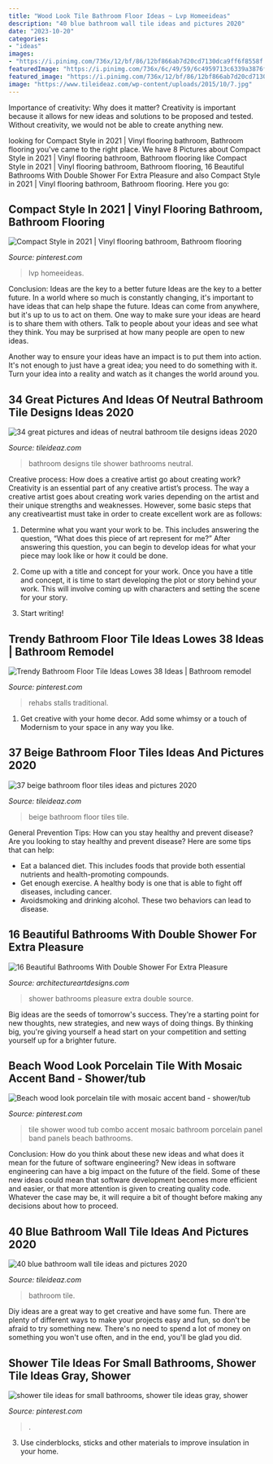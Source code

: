 ```yaml
---
title: "Wood Look Tile Bathroom Floor Ideas ~ Lvp Homeeideas"
description: "40 blue bathroom wall tile ideas and pictures 2020"
date: "2023-10-20"
categories:
- "ideas"
images:
- "https://i.pinimg.com/736x/12/bf/86/12bf866ab7d20cd7130dca9ff6f8558f.jpg"
featuredImage: "https://i.pinimg.com/736x/6c/49/59/6c4959713c6339a3876f1ce1110508f7.jpg"
featured_image: "https://i.pinimg.com/736x/12/bf/86/12bf866ab7d20cd7130dca9ff6f8558f.jpg"
image: "https://www.tileideaz.com/wp-content/uploads/2015/10/7.jpg"
---
```



Importance of creativity: Why does it matter?
Creativity is important because it allows for new ideas and solutions to be proposed and tested. Without creativity, we would not be able to create anything new.

	

		
looking for Compact Style in 2021 | Vinyl flooring bathroom, Bathroom flooring you've came to the right place. We have 8 Pictures about Compact Style in 2021 | Vinyl flooring bathroom, Bathroom flooring like Compact Style in 2021 | Vinyl flooring bathroom, Bathroom flooring, 16 Beautiful Bathrooms With Double Shower For Extra Pleasure and also Compact Style in 2021 | Vinyl flooring bathroom, Bathroom flooring. Here you go:
		
    
## Compact Style In 2021 | Vinyl Flooring Bathroom, Bathroom Flooring

<img loading=lazy src="https://i.pinimg.com/736x/12/bf/86/12bf866ab7d20cd7130dca9ff6f8558f.jpg" onerror="this.onerror=null;this.src='https://tse4.mm.bing.net/th?id=OIP.j6gsNs-MC-_KxG5ISKz6-gHaLP&amp;pid=15.1';" alt="Compact Style in 2021 | Vinyl flooring bathroom, Bathroom flooring">

_Source: pinterest.com_

>lvp homeeideas. 

	

Conclusion: Ideas are the key to a better future
Ideas are the key to a better future. In a world where so much is constantly changing, it's important to have ideas that can help shape the future. Ideas can come from anywhere, but it's up to us to act on them.
One way to make sure your ideas are heard is to share them with others. Talk to people about your ideas and see what they think. You may be surprised at how many people are open to new ideas.

Another way to ensure your ideas have an impact is to put them into action. It's not enough to just have a great idea; you need to do something with it. Turn your idea into a reality and watch as it changes the world around you.

    
## 34 Great Pictures And Ideas Of Neutral Bathroom Tile Designs Ideas 2020

<img loading=lazy src="https://www.tileideaz.com/wp-content/uploads/2015/10/7.jpg" onerror="this.onerror=null;this.src='https://tse4.mm.bing.net/th?id=OIP.vGX9J3PB67-_vLyzD3F4sAHaLF&amp;pid=15.1';" alt="34 great pictures and ideas of neutral bathroom tile designs ideas 2020">

_Source: tileideaz.com_

>bathroom designs tile shower bathrooms neutral. 

	

Creative process: How does a creative artist go about creating work?
Creativity is an essential part of any creative artist’s process. The way a creative artist goes about creating work varies depending on the artist and their unique strengths and weaknesses. However, some basic steps that any creativeartist must take in order to create excellent work are as follows:
1. Determine what you want your work to be. This includes answering the question, “What does this piece of art represent for me?” After answering this question, you can begin to develop ideas for what your piece may look like or how it could be done.

2. Come up with a title and concept for your work. Once you have a title and concept, it is time to start developing the plot or story behind your work. This will involve coming up with characters and setting the scene for your story.

3. Start writing!

    
## Trendy Bathroom Floor Tile Ideas Lowes 38 Ideas | Bathroom Remodel

<img loading=lazy src="https://i.pinimg.com/736x/6c/49/59/6c4959713c6339a3876f1ce1110508f7.jpg" onerror="this.onerror=null;this.src='https://tse1.mm.bing.net/th?id=OIP.226mb_0BFRif6Jmws5FvzAAAAA&amp;pid=15.1';" alt="Trendy Bathroom Floor Tile Ideas Lowes 38 Ideas | Bathroom remodel">

_Source: pinterest.com_

>rehabs stalls traditional. 

	

1. Get creative with your home decor. Add some whimsy or a touch of Modernism to your space in any way you like. 

    
## 37 Beige Bathroom Floor Tiles Ideas And Pictures 2020

<img loading=lazy src="https://www.tileideaz.com/wp-content/uploads/2015/03/beige_bathroom_floor_tiles_14.jpg" onerror="this.onerror=null;this.src='https://tse4.mm.bing.net/th?id=OIP.d4WuMzsq7mbk3UeDeZH9GQHaJ4&amp;pid=15.1';" alt="37 beige bathroom floor tiles ideas and pictures 2020">

_Source: tileideaz.com_

>beige bathroom floor tiles tile. 

	

General Prevention Tips: How can you stay healthy and prevent disease?
Are you looking to stay healthy and prevent disease? Here are some tips that can help: 
- Eat a balanced diet. This includes foods that provide both essential nutrients and health-promoting compounds. 
- Get enough exercise. A healthy body is one that is able to fight off diseases, including cancer. 
- Avoidsmoking and drinking alcohol. These two behaviors can lead to disease.

    
## 16 Beautiful Bathrooms With Double Shower For Extra Pleasure

<img loading=lazy src="https://www.architectureartdesigns.com/wp-content/uploads/2016/01/15-32.jpg" onerror="this.onerror=null;this.src='https://tse3.mm.bing.net/th?id=OIP.RvwdKcdhZdp34nE8tIfxswHaJy&amp;pid=15.1';" alt="16 Beautiful Bathrooms With Double Shower For Extra Pleasure">

_Source: architectureartdesigns.com_

>shower bathrooms pleasure extra double source. 

	

Big ideas are the seeds of tomorrow's success. They're a starting point for new thoughts, new strategies, and new ways of doing things. By thinking big, you're giving yourself a head start on your competition and setting yourself up for a brighter future.

    
## Beach Wood Look Porcelain Tile With Mosaic Accent Band - Shower/tub

<img loading=lazy src="https://i.pinimg.com/736x/36/45/9e/36459e3986971026221c85952d19c3e6.jpg" onerror="this.onerror=null;this.src='https://tse1.mm.bing.net/th?id=OIP.j6XOfx_Cry_tVQ7IYC9cGAHaJ3&amp;pid=15.1';" alt="Beach wood look porcelain tile with mosaic accent band - shower/tub">

_Source: pinterest.com_

>tile shower wood tub combo accent mosaic bathroom porcelain panel band panels beach bathrooms. 

	

Conclusion: How do you think about these new ideas and what does it mean for the future of software engineering?
New ideas in software engineering can have a big impact on the future of the field. Some of these new ideas could mean that software development becomes more efficient and easier, or that more attention is given to creating quality code. Whatever the case may be, it will require a bit of thought before making any decisions about how to proceed.

    
## 40 Blue Bathroom Wall Tile Ideas And Pictures 2020

<img loading=lazy src="https://www.tileideaz.com/wp-content/uploads/2015/03/blue_bathroom_wall_tile_11.jpg" onerror="this.onerror=null;this.src='https://tse2.mm.bing.net/th?id=OIP.6VSZhby4QPfcSNIXOkrV5QHaLE&amp;pid=15.1';" alt="40 blue bathroom wall tile ideas and pictures 2020">

_Source: tileideaz.com_

>bathroom tile. 

	

Diy ideas are a great way to get creative and have some fun. There are plenty of different ways to make your projects easy and fun, so don't be afraid to try something new. There's no need to spend a lot of money on something you won't use often, and in the end, you'll be glad you did.

    
## Shower Tile Ideas For Small Bathrooms, Shower Tile Ideas Gray, Shower

<img loading=lazy src="https://i.pinimg.com/736x/a7/6c/66/a76c665c93b950a2b32e16989958904e.jpg" onerror="this.onerror=null;this.src='https://tse1.mm.bing.net/th?id=OIP.jqHJHFieNBSwlmX01pBStQHaLH&amp;pid=15.1';" alt="shower tile ideas for small bathrooms, shower tile ideas gray, shower">

_Source: pinterest.com_

>. 

	

3. Use cinderblocks, sticks and other materials to improve insulation in your home.

